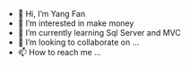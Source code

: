 - 👋 Hi, I’m Yang Fan
- 👀 I’m interested in make money
- 🌱 I’m currently learning Sql Server and MVC
- 💞️ I’m looking to collaborate on ...
- 📫 How to reach me ...

<!---
465544769/465544769 is a ✨ special ✨ repository because its `README.md` (this file) appears on your GitHub profile.
You can click the Preview link to take a look at your changes.
--->
